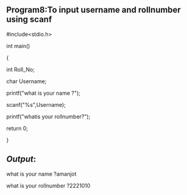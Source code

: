 ## Program8:To input username and rollnumber using scanf

#include<stdio.h>

int main()

{

   int Roll_No;
   
   char Username;
   
   printf("what is your name ?");
   
   scanf("%s",Username);
 
 printf("whatis your rollnumber?");
 
 return 0;

}

## *Output*:
what is your name ?amanjot

what is your rollnumber ?2221010
